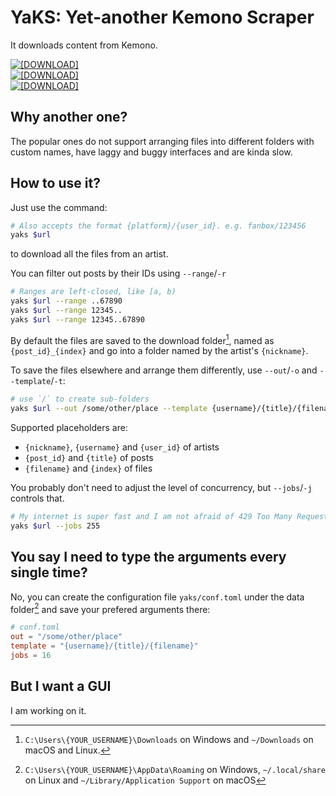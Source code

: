 # YaKS: Yet-another Kemono Scraper

It downloads content from Kemono.

[![[DOWNLOAD]](https://img.shields.io/badge/DOWNLOAD-Windows--x86__x64-0078D7)](https://github.com/dec32/yaks/releases/download/nightly/yaks-windows-x86_64.exe)  
[![[DOWNLOAD]](https://img.shields.io/badge/DOWNLOAD-macOS--aarch64-D2D3D4)](https://github.com/dec32/yaks/releases/download/nightly/yaks-macos-aarch64)  
[![[DOWNLOAD]](https://img.shields.io/badge/DOWNLOAD-Linux--x86__x64-F2E15D)](https://github.com/dec32/yaks/releases/download/nightly/yaks-linux-x86_64)  

## Why another one?

The popular ones do not support arranging files into different folders with custom names, have laggy and buggy interfaces and are kinda slow.

## How to use it?

Just use the command:

```Bash
# Also accepts the format {platform}/{user_id}. e.g. fanbox/123456
yaks $url
```

to download all the files from an artist.

You can filter out posts by their IDs using `--range`/`-r`

```Bash
# Ranges are left-closed, like [a, b)
yaks $url --range ..67890
yaks $url --range 12345..
yaks $url --range 12345..67890
```

By default the files are saved to the download folder[^1], named as `{post_id}_{index}` and go into a folder named by the artist's `{nickname}`.

To save the files elsewhere and arrange them differently, use `--out`/`-o` and `--template`/`-t`:

```Bash
# use `/` to create sub-folders
yaks $url --out /some/other/place --template {username}/{title}/{filename}
```

Supported placeholders are:
- `{nickname}`, `{username}` and `{user_id}` of artists
- `{post_id}` and `{title}` of posts
- `{filename}` and `{index}` of files

You probably don't need to adjust the level of concurrency, but `--jobs`/`-j` controls that.

```Bash
# My internet is super fast and I am not afraid of 429 Too Many Request.
yaks $url --jobs 255
```

## You say I need to type the arguments every single time?

No, you can create the configuration file `yaks/conf.toml` under the data folder[^2] and save your prefered arguments there:

```toml
# conf.toml
out = "/some/other/place"
template = "{username}/{title}/{filename}"
jobs = 16
```

## But I want a GUI

I am working on it.

[^1]: `C:\Users\{YOUR_USERNAME}\Downloads` on Windows and `~/Downloads` on macOS and Linux.
[^2]: `C:\Users\{YOUR_USERNAME}\AppData\Roaming` on Windows, `~/.local/share` on Linux and `~/Library/Application Support` on macOS
